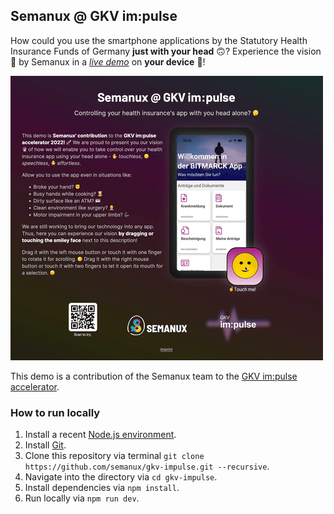 ## Semanux @ GKV im:pulse

How could you use the smartphone applications by the Statutory Health Insurance Funds of Germany **just with your head** 🙃?
Experience the vision 🔮 by Semanux in a [_live demo_](https://gkv-impulse.semanux.com) on **your device** 📲!

![alt text](demo.gif)

This demo is a contribution of the Semanux team to the [GKV im:pulse accelerator](https://www.gkv-impulse.de).

### How to run locally

1. Install a recent [Node.js environment](https://nodejs.org).
1. Install [Git](https://git-scm.com/book/en/v2/Getting-Started-Installing-Git).
1. Clone this repository via terminal `git clone https://github.com/semanux/gkv-impulse.git --recursive`.
1. Navigate into the directory via `cd gkv-impulse`.
1. Install dependencies via `npm install`.
1. Run locally via `npm run dev`.
